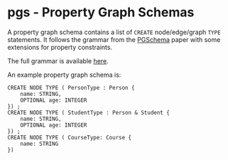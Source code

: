 # pgs - Property Graph Schemas

A property graph schema contains a list of `CREATE` node/edge/graph `TYPE` statements. It follows the grammar from the [PGSchema](https://arxiv.org/abs/2211.10962) paper with some extensions for property constraints. 

The full grammar is available [here](https://github.com/weso/pgschemapc/blob/main/src/parser/pgs.rustemo).

An example property graph schema is:

```cypher
CREATE NODE TYPE ( PersonType : Person {
    name: STRING,
    OPTIONAL age: INTEGER
}) ;
CREATE NODE TYPE ( StudentType : Person & Student {
    name: STRING,
    OPTIONAL age: INTEGER
}) ;
CREATE NODE TYPE ( CourseType: Course {
    name: STRING
})
```

